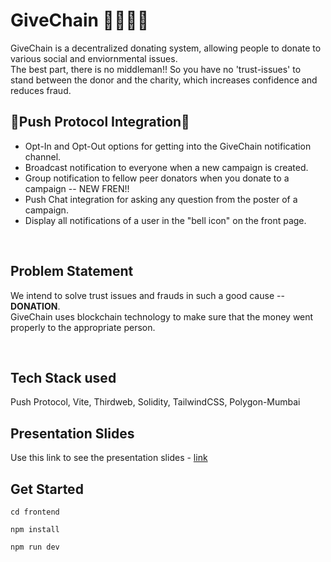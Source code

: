 # GiveChain 🦸‍♀️🦸‍♂️

GiveChain is a decentralized donating system, allowing people to donate to various social and enviornmental issues. <br>
The best part, there is no middleman!! So you have no 'trust-issues' to stand between the donor and the charity, which increases confidence and reduces fraud.
<br>

## 🌟Push Protocol Integration🌟

- Opt-In and Opt-Out options for getting into the GiveChain notification channel.
- Broadcast notification to everyone when a new campaign is created.
- Group notification to fellow peer donators when you donate to a campaign -- NEW FREN!!
- Push Chat integration for asking any question from the poster of a campaign.
- Display all notifications of a user in the "bell icon" on the front page.

<br>

## Problem Statement

We intend to solve trust issues and frauds in such a good cause -- **DONATION**. <br>
GiveChain uses blockchain technology to make sure that the money went properly to the appropriate person.

<br>

## Tech Stack used

Push Protocol, Vite, Thirdweb, Solidity, TailwindCSS, Polygon-Mumbai

## Presentation Slides

Use this link to see the presentation slides -
[link](https://www.canva.com/design/DAFTyF6oMMY/_iqIPFYPrjxDecp0FrPBcg/view?utm_content=DAFTyF6oMMY&utm_campaign=designshare&utm_medium=link&utm_source=publishsharelink)

## Get Started

`cd frontend`

`npm install`

`npm run dev`
